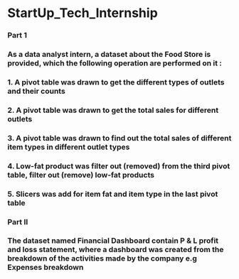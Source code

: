 # StartUp_Tech_Internship
### Part 1
### As a data analyst intern, a dataset about the Food Store is provided, which the following operation are performed on it :
### 1. A pivot table was drawn to get the different types of outlets and their counts 
### 2. A pivot table was drawn to get the total sales for different outlets
### 3. A pivot table was drawn to find out the total sales of different item types in different outlet types
### 4. Low-fat product was filter out (removed) from the third pivot table, filter out (remove) low-fat products
### 5. Slicers was add for item fat and item type in the last pivot table


### Part II
### The dataset named Financial Dashboard contain P & L profit and loss statement, where a dashboard was created from the breakdown of the activities made by the company e.g Expenses breakdown
